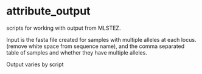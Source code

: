 # attribute_output
scripts for working with output from MLSTEZ.

Input is the fasta file created for samples with multiple alleles at each locus. (remove white space from sequence name), and the comma separated table of samples and whether they have multiple alleles.

Output varies by script
